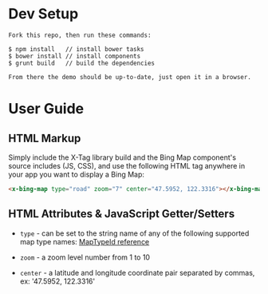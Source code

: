 
# Dev Setup

```
Fork this repo, then run these commands:

$ npm install	// install bower tasks
$ bower install	// install components
$ grunt build   // build the dependencies

From there the demo should be up-to-date, just open it in a browser.

```

# User Guide

## HTML Markup

Simply include the X-Tag library build and the Bing Map component's source includes (JS, CSS), and use the following HTML tag anywhere in your app you want to display a Bing Map:

```HTML
<x-bing-map type="road" zoom="7" center="47.5952, 122.3316"></x-bing-map>
```

## HTML Attributes & JavaScript Getter/Setters

- `type` - can be set to the string name of any of the following supported map type names: [MapTypeId reference](https://msdn.microsoft.com/en-us/library/gg427625.aspx)

- `zoom` - a zoom level number from 1 to 10

- `center` - a latitude and longitude coordinate pair separated by commas, ex: '47.5952, 122.3316'
